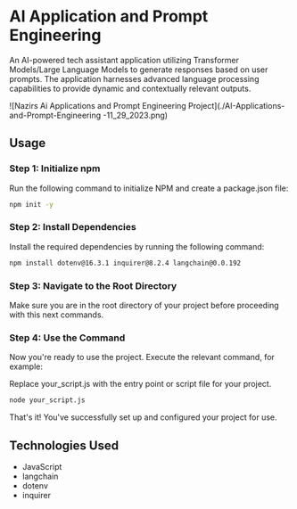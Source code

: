 # AI Application and Prompt Engineering
An AI-powered tech assistant application utilizing Transformer Models/Large Language Models to generate responses based on user prompts. The application harnesses advanced language processing capabilities to provide dynamic and contextually relevant outputs.

![Nazirs Ai Applications and Prompt Engineering Project](./AI-Applications-and-Prompt-Engineering -11_29_2023.png)
## Usage

### Step 1: Initialize npm
Run the following command to initialize NPM and create a package.json file:

```bash
npm init -y
```
### Step 2: Install Dependencies
Install the required dependencies by running the following command:

```bash
npm install dotenv@16.3.1 inquirer@8.2.4 langchain@0.0.192
```

### Step 3: Navigate to the Root Directory
Make sure you are in the root directory of your project before proceeding with this next commands.

### Step 4: Use the Command
Now you're ready to use the project. Execute the relevant command, for example:

Replace your_script.js with the entry point or script file for your project.
```bash
node your_script.js
```

That's it! You've successfully set up and configured your project for use.
## Technologies Used
- JavaScript
- langchain
- dotenv
- inquirer
